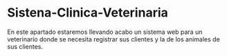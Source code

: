 # Sistena-Clinica-Veterinaria
En este apartado estaremos llevando acabo un sistema web para un veterinario donde se necesita registrar sus clientes y la de los animales de sus clientes.
